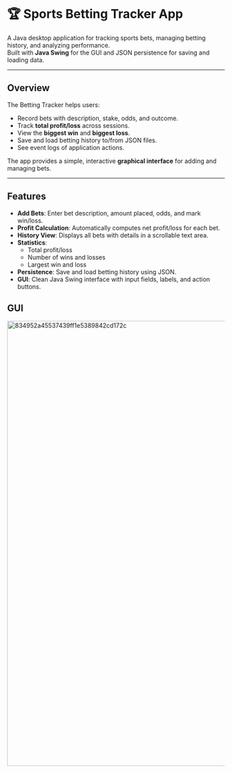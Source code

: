 
# 🏆 Sports Betting Tracker App

A Java desktop application for tracking sports bets, managing betting history, and analyzing performance.  
Built with **Java Swing** for the GUI and JSON persistence for saving and loading data.

---

## Overview
The Betting Tracker helps users:
- Record bets with description, stake, odds, and outcome.
- Track **total profit/loss** across sessions.
- View the **biggest win** and **biggest loss**.
- Save and load betting history to/from JSON files.
- See event logs of application actions.

The app provides a simple, interactive **graphical interface** for adding and managing bets.

---

## Features
- **Add Bets**: Enter bet description, amount placed, odds, and mark win/loss.
- **Profit Calculation**: Automatically computes net profit/loss for each bet.
- **History View**: Displays all bets with details in a scrollable text area.
- **Statistics**:
  - Total profit/loss
  - Number of wins and losses
  - Largest win and loss
- **Persistence**: Save and load betting history using JSON.
- **GUI**: Clean Java Swing interface with input fields, labels, and action buttons.


## GUI
<img width="1918" height="1031" alt="834952a45537439ff1e5389842cd172c" src="https://github.com/user-attachments/assets/36332ad6-e8ae-4da6-9cdd-27e491268a9b" />
